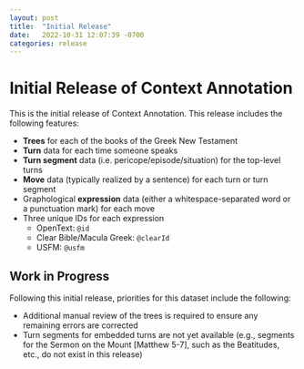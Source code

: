 ```yaml
---
layout: post
title:  "Initial Release"
date:   2022-10-31 12:07:39 -0700
categories: release
---
```


# Initial Release of Context Annotation

This is the initial release of Context Annotation. This release includes the following features:

*   **Trees** for each of the books of the Greek New Testament
*   **Turn** data for each time someone speaks
*   **Turn segment** data (i.e. pericope/episode/situation) for the top-level turns
*   **Move** data (typically realized by a sentence) for each turn or turn segment
*   Graphological **expression** data (either a whitespace-separated word or a punctuation mark) for each move
*   Three unique IDs for each expression
    *   OpenText: `@id`
    *   Clear Bible/Macula Greek: `@clearId`
    *   USFM: `@usfm`

## Work in Progress

Following this initial release, priorities for this dataset include the following:

*   Additional manual review of the trees is required to ensure any remaining errors are corrected
*   Turn segments for embedded turns are not yet available (e.g., segments for the Sermon on the Mount [Matthew 5-7], such as the Beatitudes, etc., do not exist in this release)
